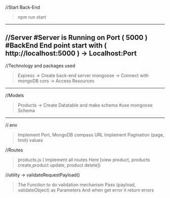 //Start Back-End
>npm run start 
---------------


//Server
#Server is Running on Port ( 5000 )
#BackEnd End point start with ( http://localhost:5000 )  -> Localhost:Port
---------------------------------------------------------------------------


//Technology and packages used
>Express         -> Create back-end server
>mongoose        -> Connect with mongoDB
>cors            -> Access Resources
-------------------------------------------


//Models
>Products         -> Create Datatable and make schema
#use mongoose Schema
------------------------------------------------------


//.env
>Implement Port, MongoDB compass URL
>Implement Pagination (page, limit) values


//Routes
>products.js        ( Implement all routes Here [view product, products create,product update, product delete])


//utility -> validateRequestPayload()
>The Function to do validation mechanism
>Pass (payload, validateObject) as Parameters
>And when get error it return errors

